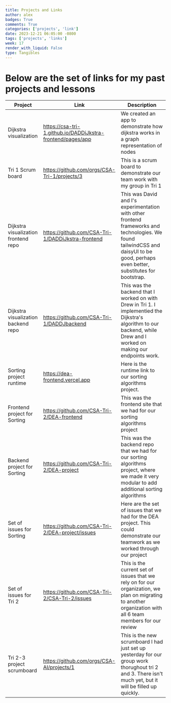 ```yaml
---
title: Projects and Links
author: alex
badges: True
comments: True
categories: ['projects', 'link']
date: 2023-12-21 06:05:00 -0800
tags: ['projects', 'links']
week: 17
render_with_liquid: False
type: Tangibles
---
```


# Below are the set of links for my past projects and lessons
| Project | Link | Description |
| - | - | - |
| Dijkstra visualization | https://csa-tri-1.github.io/DADDiJkstra-frontend/pages/app | We created an app to demonstrate how dijkstra works in a graph representation of nodes |
| Tri 1 Scrum board | https://github.com/orgs/CSA-Tri-1/projects/3 | This is a scrum board to demonstrate our team work with my group in Tri 1 |
| Dijkstra visualization frontend repo | https://github.com/CSA-Tri-1/DADDiJkstra-frontend | This was David and I's experimentation with other frontend frameworks and technologies. We found tailwindCSS and daisyUI to be good, perhaps even better, substitutes for bootstrap. |
| Dijkstra visualization backend repo | https://github.com/CSA-Tri-1/DADDJbackend | This was the backend that I worked on with Drew in Tri 1. I implementied the Dijkstra's algorithm to our backend, while Drew and I worked on making our endpoints work. |
| Sorting project runtime | https://dea-frontend.vercel.app | Here is the runtime link to our sorting algorithms project. |
| Frontend project for Sorting | https://github.com/CSA-Tri-2/DEA-frontend | This was the frontend site that we had for our sorting algorithms project |
| Backend project for Sorting | https://github.com/CSA-Tri-2/DEA-project | This was the backend repo that we had for our sorting algorithms project, where we made it very modular to add additional sorting algorithms |
| Set of issues for Sorting | https://github.com/CSA-Tri-2/DEA-project/issues | Here are the set of issues that we had for the DEA project. This could demonstrate our teamwork as we worked through our project |
| Set of issues for Tri 2 | https://github.com/CSA-Tri-2/CSA-Tri-2/issues | This is the current set of issues that we rely on for our organization, we plan on migrating to another organization with all 6 team members for our review |
| Tri 2-3 project scrumboard | https://github.com/orgs/CSA-AI/projects/1 | This is the new scrumboard I had just set up yesterday for our group work thorughout tri 2 and 3. There isn't much yet, but it will be filled up quickly. 
